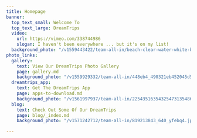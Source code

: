 ```yaml
---
title: Homepage
banner:
  top_text_small: Welcome To
  top_text_large: DreamTrips
  video:
    url: https://vimeo.com/338744986
    slogan: I haven't been everywhere ... but it's on my list!
  background_photo: "/v1559443422/team-all-in/beach-clear-water-white-boat.jpg"
photo_links:
  gallery:
    text: View Our DreamTrips Photo Gallery
    page: gallery.md
    background_photo: "/v1559929332/team-all-in/448eb4_490321eb452045d5a769e562a5e6ecc6_mv2_d_5312_2988_s_4_2.jpg"
  dreamtrips_app:
    text: Get The DreamTrips App
    page: apps-to-download.md
    background_photo: "/v1561997937/team-all-in/225435163543254731354861315384251-_mobile-phone-photo.jpg"
  blog:
    text: Check Out Some Of Our DreamTrips
    page: blog/_index.md
    background_photo: "/v1571242712/team-all-in/819213843_640_yfebq4.jpg"

---
```

